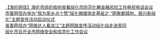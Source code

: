   
[【海伦网信】海伦市组织收听收看绥化市防范化解金融风险工作电视电话会议](http://www.dianyue.me/archives/131/7iyuf1rzr9keyitj/)  
[市委网信办举办“我为家乡点个赞”绥化微媒体走基层之 “网聚都城地、振兴新绥化”主题宣传活动启动仪式](http://www.dianyue.me/archives/294/cc1zu237z88p86kv/)  
[省委网信办“网络达人看龙江”主题网路宣传活动绥化站走进青冈](http://www.dianyue.me/archives/294/r5bxbizmir4opbrx/)  
[绥化市召开全市网络安全和信息化工作会议](http://www.dianyue.me/archives/493/0uu5ublo5b56wlzp/)